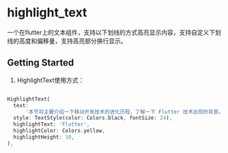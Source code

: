 # highlight_text

一个在flutter上的文本组件，支持以下划线的方式高亮显示内容，支持自定义下划线的高度和偏移量，支持高亮部分换行显示。

## Getting Started



1. HighlightText使用方式：

```dart

HighlightText(
  text:
      '本节将主要介绍一下移动开发技术的进化历程，了解一下 Flutter 技术出现的背景。笔者认为，了解一门新技术出现的背景是非常重要的，因为只有了解之前是什么样的，才能理解为什么会是现在这样。',
  style: TextStyle(color: Colors.black, fontSize: 24),
  highlightText: 'Flutter',
  highlightColor: Colors.yellow,
  highlightHeight: 10,
),

```
